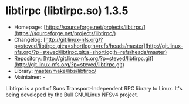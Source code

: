 # libtirpc (libtirpc.so) 1.3.5
 - Homepage: [https://sourceforge.net/projects/libtirpc/](https://sourceforge.net/projects/libtirpc/)
 - Changelog: [http://git.linux-nfs.org/?p=steved/libtirpc.git;a=shortlog;h=refs/heads/master](http://git.linux-nfs.org/?p=steved/libtirpc.git;a=shortlog;h=refs/heads/master)
 - Repository: [http://git.linux-nfs.org/?p=steved/libtirpc.git](http://git.linux-nfs.org/?p=steved/libtirpc.git)
 - Library: [master/make/libs/libtirpc/](https://github.com/Freetz-NG/freetz-ng/tree/master/make/libs/libtirpc/)
 - Maintainer: -

Libtirpc is a port of Suns Transport-Independent RPC library to Linux. It's being developed by the Bull GNU/Linux NFSv4 project.
